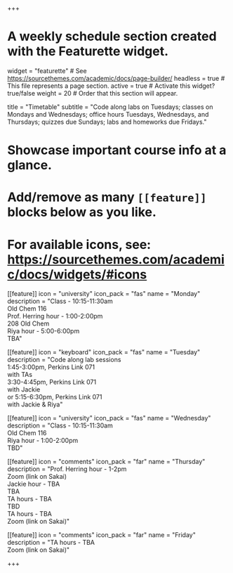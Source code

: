 +++
# A weekly schedule section created with the Featurette widget.
widget = "featurette"  # See https://sourcethemes.com/academic/docs/page-builder/
headless = true  # This file represents a page section.
active = true  # Activate this widget? true/false
weight = 20  # Order that this section will appear.

title = "Timetable"
subtitle = "Code along labs on Tuesdays; classes on Mondays and Wednesdays; office hours Tuesdays, Wednesdays, and Thursdays; quizzes due Sundays; labs and homeworks due Fridays."

# Showcase important course info at a glance.
# 
# Add/remove as many `[[feature]]` blocks below as you like.
# 
# For available icons, see: https://sourcethemes.com/academic/docs/widgets/#icons

[[feature]]
  icon = "university"
  icon_pack = "fas"
  name = "Monday"
  description = "Class - 10:15-11:30am <br> Old Chem 116 <br> Prof. Herring hour - 1:00-2:00pm <br> 208 Old Chem <br> Riya hour - 5:00-6:00pm <br> TBA" 



[[feature]]
  icon = "keyboard"
  icon_pack = "fas"
  name = "Tuesday"
  description = "Code along lab sessions <br>1:45-3:00pm, Perkins Link 071 <br> with TAs <br>3:30-4:45pm, Perkins Link 071 <br> with Jackie <br>or 5:15-6:30pm, Perkins Link 071 <br> with Jackie & Riya"  
  
  
[[feature]]
  icon = "university"
  icon_pack = "fas"
  name = "Wednesday"
  description = "Class - 10:15-11:30am <br> Old Chem 116 <br> Riya hour - 1:00-2:00pm <br> TBD" 


   
[[feature]]
  icon = "comments"
  icon_pack = "far"
  name = "Thursday"
  description = "Prof. Herring hour - 1-2pm <br> Zoom (link on Sakai) <br>  Jackie hour - TBA <br> TBA <br> TA hours - TBA <br> TBD <br> TA hours - TBA <br> Zoom (link on Sakai)"  
  
 
[[feature]]
  icon = "comments"
  icon_pack = "far"
  name = "Friday"
  description = "TA hours - TBA <br> Zoom (link on Sakai)"
  
 
+++
